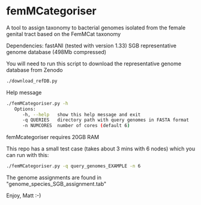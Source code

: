# femMCategoriser
A tool to assign taxonomy to bacterial genomes isolated from the female genital tract based on the FemMCat taxonomy

Dependencies:
   fastANI (tested with version 1.33)
   SGB representative genome database (498Mb compressed)

You will need to run this script to download the representative genome database from Zenodo
~~~Bash
./download_refDB.py
~~~

Help message
~~~Bash
./femMCategoriser.py -h
   Options:
      -h, --help   show this help message and exit
      -q QUERIES   directory path with query genomes in FASTA format
      -n NUMCORES  number of cores (default 6)
~~~

femMcategoriser requires 20GB RAM

This repo has a small test case (takes about 3 mins with 6 nodes) which you can run with this:

~~~Bash
./femMCategoriser.py -q query_genomes_EXAMPLE -n 6
~~~

The genome assignments are found in "genome_species_SGB_assignment.tab"

Enjoy, Matt :-)
